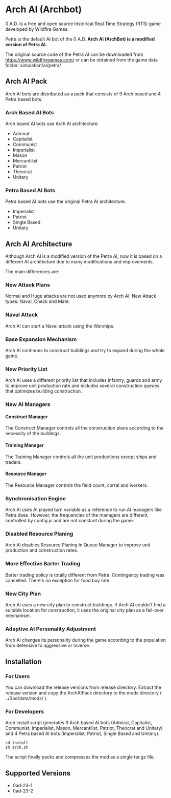 # Arch AI (Archbot)
0 A.D. is a free and open source historical Real Time Strategy (RTS) game developed by Wildfire Games.

Petra is the default AI bot of the 0 A.D. **Arch AI (ArchBot) is a modified version of Petra AI.**

The original source code of the Petra AI can be downloaded from <https://www.wildfiregames.com/>
 or can be obtained from the game data folder: simulation/ai/petra/

## Arch AI Pack
Arch AI bots are distributed as a pack that consists of 9 Arch based and 4 Petra based bots.

### Arch Based AI Bots
Arch based AI bots use Arch AI architecture.
- Admiral
- Capitalist
- Communist
- Imperialist
- Mason
- Mercantilist
- Patriot
- Theocrat
- Unitary
### Petra Based AI Bots
Petra based AI bots use the original Petra AI architecture.
- Imperialist
- Patriot
- Single Based
- Unitary

## Arch AI Architecture
Although Arch AI is a modified version of the Petra AI, now it is based on a different AI architecture due to many modifications and improvements.  

The main differences are:

### New Attack Plans
Normal and Huge attacks are not used anymore by Arch AI. New Attack types: Naval, Check and Mate.

### Naval Attack
Arch AI can start a Naval attack using the Warships.

### Base Expansion Mechanism
Arch AI continues to construct buildings and try to expand during the whole game.

### New Priority List
Arch AI uses a different priority list that includes infantry, guards and army to improve unit production rate and 
includes several construction queues that optimizes building construction. 

### New AI Managers

#### Construct Manager
The Construct Manager controls all the construction plans according to the necessity of the buildings.

#### Training Manager
The Training Manager controls all the unit productions except ships and traders.

#### Resource Manager
The Resource Manager controls the field count, corral and workers.

### Synchronisation Engine
Arch AI uses AI played turn variable as a reference to run AI managers like Petra does. 
However, the frequencies of the managers are different, controlled by config.js and are not constant during the game.

### Disabled Resource Planing
Arch AI disables Resource Planing in Queue Manager to improve unit production and construction rates.

### More Effective Barter Trading
Barter trading policy is totally different from Petra. Contingency trading was cancelled. There's no exception for food buy rate.

### New City Plan
Arch AI uses a new city plan to construct buildings. If Arch AI couldn't find a suitable location for construction, it uses the original city plan as a fail-over mechanism.

### Adaptive AI Personality Adjustment
Arch AI changes its personality during the game according to the population from defensive to aggressive or inverse.

## Installation

### For Users
You can download the release versions from release directory. Extract the release version and copy the ArchAIPack directory to the mods directory ( ../0ad/data/mods/ ).
### For Developers
Arch install script generates 9 Arch based AI bots (Admiral, Capitalist, Communist, Imperialist, Mason, Mercantilist, Patriot, Theocrat and Unitary) and 4 Petra based AI bots (Imperialist, Patriot, Single Based and Unitary).
~~~~
cd install
sh arch.sh
~~~~
The script finally packs and compresses the mod as a single tar.gz file.
## Supported Versions
- 0ad-23-1
- 0ad-23-2